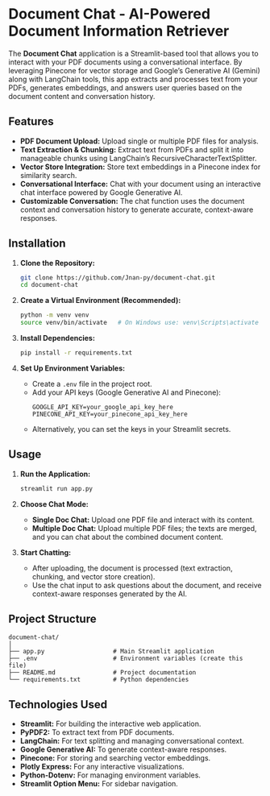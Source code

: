 # Document Chat - AI-Powered Document Information Retriever

The **Document Chat** application is a Streamlit-based tool that allows you to interact with your PDF documents using a conversational interface. By leveraging Pinecone for vector storage and Google’s Generative AI (Gemini) along with LangChain tools, this app extracts and processes text from your PDFs, generates embeddings, and answers user queries based on the document content and conversation history.

## Features

- **PDF Document Upload:** Upload single or multiple PDF files for analysis.
- **Text Extraction & Chunking:** Extract text from PDFs and split it into manageable chunks using LangChain’s RecursiveCharacterTextSplitter.
- **Vector Store Integration:** Store text embeddings in a Pinecone index for similarity search.
- **Conversational Interface:** Chat with your document using an interactive chat interface powered by Google Generative AI.
- **Customizable Conversation:** The chat function uses the document context and conversation history to generate accurate, context-aware responses.

## Installation

1. **Clone the Repository:**

   ```bash
   git clone https://github.com/Jnan-py/document-chat.git
   cd document-chat
   ```

2. **Create a Virtual Environment (Recommended):**

   ```bash
   python -m venv venv
   source venv/bin/activate   # On Windows use: venv\Scripts\activate
   ```

3. **Install Dependencies:**

   ```bash
   pip install -r requirements.txt
   ```

4. **Set Up Environment Variables:**
   - Create a `.env` file in the project root.
   - Add your API keys (Google Generative AI and Pinecone):
     ```env
     GOOGLE_API_KEY=your_google_api_key_here
     PINECONE_API_KEY=your_pinecone_api_key_here
     ```
   - Alternatively, you can set the keys in your Streamlit secrets.

## Usage

1. **Run the Application:**

   ```bash
   streamlit run app.py
   ```

2. **Choose Chat Mode:**

   - **Single Doc Chat:** Upload one PDF file and interact with its content.
   - **Multiple Doc Chat:** Upload multiple PDF files; the texts are merged, and you can chat about the combined document content.

3. **Start Chatting:**
   - After uploading, the document is processed (text extraction, chunking, and vector store creation).
   - Use the chat input to ask questions about the document, and receive context-aware responses generated by the AI.

## Project Structure

```
document-chat/
│
├── app.py                   # Main Streamlit application
├── .env                     # Environment variables (create this file)
├── README.md                # Project documentation
└── requirements.txt         # Python dependencies
```

## Technologies Used

- **Streamlit:** For building the interactive web application.
- **PyPDF2:** To extract text from PDF documents.
- **LangChain:** For text splitting and managing conversational context.
- **Google Generative AI:** To generate context-aware responses.
- **Pinecone:** For storing and searching vector embeddings.
- **Plotly Express:** For any interactive visualizations.
- **Python-Dotenv:** For managing environment variables.
- **Streamlit Option Menu:** For sidebar navigation.
